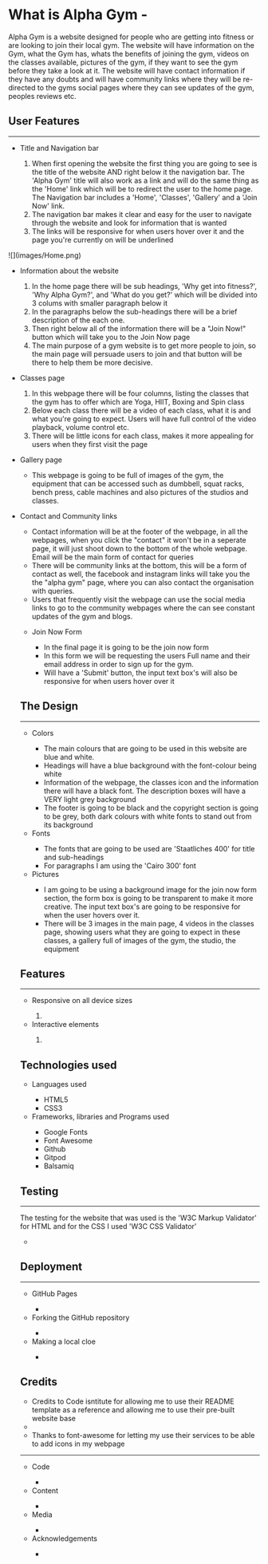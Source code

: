 <h1>What is Alpha Gym -</h1>
<p>Alpha Gym is a website designed for people who are getting into fitness or are looking to join their local gym. The website will have information on the Gym, what the Gym has, whats the benefits of joining the gym, videos on the classes available, pictures of the gym, if they want to see the gym before they take a look at it. The website will have contact information if they have any doubts and will have community links where they will be re-directed to the gyms social pages where they can see updates of the gym, peoples reviews etc.</p>

<h2>User Features</h2>
<hr>
<ul>
    <li>Title and Navigation bar</li>
        <ol>
            <li>When first opening the website the first thing you are going to see is the title of the website AND right below it the navigation bar. The 'Alpha Gym' title will also work as a link and will do the same thing as the 'Home' link which will be to redirect the user to the home page. The Navigation bar includes a 'Home', 'Classes', 'Gallery' and a 'Join Now' link.</li>
            <li>The navigation bar makes it clear and easy for the user to navigate through the website and look for information that is wanted</li>
            <li>The links will be responsive for when users hover over it and the page you're currently on will be underlined</li>
        </ol>
</ul>
![](images/Home.png)
<!-- Add image of the title and the navigation bar -->
<ul>
    <li>Information about the website</li>
        <ol>
            <li>In the home page there will be sub headings, 'Why get into fitness?', 'Why Alpha Gym?', and 'What do you get?' which will be divided into 3 colums with smaller paragraph below it</li>
            <li>In the paragraphs below the sub-headings there will be a brief description of the each one.</li>
            <li> Then right below all of the information there will be a "Join Now!" button which will take you to the Join Now page</li>
            <li>The main purpose of a gym website is to get more people to join, so the main page will persuade users to join and that button will be there to help them be more decisive.</li>
        </ol>
</ul>
<!-- Add Image of main page-->
<ul>
    <li>Classes page</li>
        <ol>
            <li>In this webpage there will be four columns, listing the classes that the gym has to offer which are Yoga, HIIT, Boxing and Spin class</li>
            <li>Below each class there will be a video of each class, what it is and what you're going to expect. Users will have full control of the video playback, volume control etc.</li>
            <li>There will be little icons for each class, makes it more appealing for users when they first visit the page</li>
        </ol>
</ul>
<!-- Add screenshot of classes page-->
<ul>
    <li>Gallery page</li>
        <ul>
            <li>This webpage is going to be full of images of the gym, the equipment that can be accessed such as dumbbell, squat racks, bench press, cable machines and also pictures of the studios and classes.</li>
        </ul>
</ul>
<!--add screenshot of the gallery page-->
<ul>
    <li>Contact and Community links</li>
        <ul>
            <li>Contact information will be at the footer of the webpage, in all the webpages, when you click the "contact" it won't be in a seperate page, it will just shoot down to the bottom of the whole webpage. Email will be the main form of contact for queries</li>
            <li>There will be community links at the bottom, this will be a form of contact as well, the facebook and instagram links will take you the the "alpha gym" page, where you can also contact the organisation with queries.</li>
            <li>Users that frequently visit the webpage can use the social media links to go to the community webpages where the can see constant updates of the gym and blogs.</li>
        </l>
</ul>
<!--add screenshots of the community links and contact-->
<ul>
    <li>Join Now Form</li>
        <ul>
            <li>In the final page it is going to be the join now form</li>
            <li>In this form we will be requesting the users Full name and their email address in order to sign up for the gym.</li>
            <li>Will have a 'Submit' button, the input text box's will also be responsive for when users hover over it</li>
        </ul>
</ul>
<!--add screenshots of the joining form-->
<h2>The Design</h2>
<hr>
<ul>
    <li>Colors</li>
        <ul>
            <li>The main colours that are going to be used in this website are blue and white.</li>
            <li>Headings will have a blue background with the font-colour being white</li>
            <li>Information of the webpage, the classes icon and the information there will have a black font. The description boxes will have a VERY light grey background</li>
            <li>The footer is going to be black and the copyright section is going to be grey, both dark colours with white fonts to stand out from its background</li>
        </ul>
    <li>Fonts</li>
        <ul>
            <li>The fonts that are going to be used are 'Staatliches 400' for title and sub-headings</li>
            <li>For paragraphs I am using the 'Cairo 300' font</li>
        </ul>
    <li>Pictures</li>
        <ul>
            <li>I am going to be using a background image for the join now form section, the form box is going to be transparent to make it more creative. The input text box's are going to be responsive for when the user hovers over it.</li>
            <li>There will be 3 images in the main page, 4 videos in the classes page, showing users what they are going to expect in these classes, a gallery full of images of the gym, the studio, the equipment</li>
        </ul>
</ul>

<h2>Features</h2>
<hr>
<ul>
    <li>Responsive on all device sizes</li>
        <ol>
            <li></li>
        </ol>
    <li>Interactive elements</li>
        <ol>
            <li></li>
        </ol>
</ul>

<h2>Technologies used</h2>
<ul>
    <li>Languages used</li>
        <ul>
            <li>HTML5</li>
            <li>CSS3</li>
        </ul>
    <li>Frameworks, libraries and Programs used</li>
        <ul>
            <li>Google Fonts</li>
            <li>Font Awesome</li>
            <li>Github</li>
            <li>Gitpod</li>
            <li>Balsamiq</li>
        </ul>
</ul>

<h2>Testing</h2>
<hr>
<p>The testing for the website that was used is the 'W3C Markup Validator' for HTML and for the CSS I used 'W3C CSS Validator'</p>
<!-- Input here cropped image of the results -->
<ul>
    <li></li>
</ul>

<h2>Deployment</h2>
<hr>
<ul>
    <li>GitHub Pages</li>
        <ul>
            <li></li>
        </ul>
    <li>Forking the GitHub repository</li>
        <ul>
            <li></li>
        </ul>
    <li>Making a local cloe</li>
        <ul>
            <li></li>
        </ul>
</ul>
<h2>Credits</h2>
<ul>
    <li>Credits to Code isntitute for allowing me to use their README template as a reference and allowing me to use their pre-built website base<li>
    <li>Thanks to font-awesome for letting my use their services to be able to add icons in my webpage</li>
</ul>
<hr>
<ul>
    <li>Code</li>
        <ul>
            <li></li>
        </ul>
    <li>Content</li>
        <ul>
            <li></li>
        </ul>
    <li>Media</li>
        <ul>
            <li></li>
        </ul>
    <li>Acknowledgements</li>
        <ul>
            <li></li>
        </ul>
</ul>
